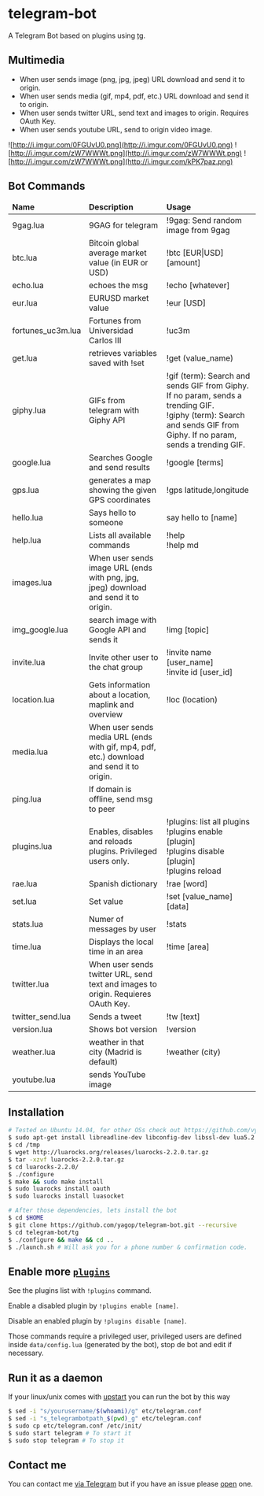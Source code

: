 telegram-bot
============

A Telegram Bot based on plugins using [tg](https://github.com/vysheng/tg).

Multimedia
----------
- When user sends image (png, jpg, jpeg) URL download and send it to origin.
- When user sends media (gif, mp4, pdf, etc.) URL download and send it to origin.
- When user sends twitter URL, send text and images to origin. Requires OAuth Key.
- When user sends youtube URL, send to origin video image.

![http://i.imgur.com/0FGUvU0.png](http://i.imgur.com/0FGUvU0.png) ![http://i.imgur.com/zW7WWWt.png](http://i.imgur.com/zW7WWWt.png) ![http://i.imgur.com/zW7WWWt.png](http://i.imgur.com/kPK7paz.png)

Bot Commands
------------
<table>
<thead>
<tr>
<td><strong>Name</strong></td>
<td><strong>Description</strong></td>
<td><strong>Usage</strong></td>
</tr>
</thead>
<tbody><tr><td>9gag.lua</td><td>9GAG for telegram</td><td>!9gag: Send random image from 9gag</td></tr><tr><td>btc.lua</td><td>Bitcoin global average market value (in EUR or USD)</td><td>!btc [EUR|USD] [amount]</td></tr><tr><td>echo.lua</td><td>echoes the msg</td><td>!echo [whatever]</td></tr><tr><td>eur.lua</td><td>EURUSD market value</td><td>!eur [USD]</td></tr><tr><td>fortunes_uc3m.lua</td><td>Fortunes from Universidad Carlos III</td><td>!uc3m</td></tr><tr><td>get.lua</td><td>retrieves variables saved with !set</td><td>!get (value_name)</td></tr><tr><td>giphy.lua</td><td>GIFs from telegram with Giphy API</td><td>!gif (term): Search and sends GIF from Giphy. If no param, sends a trending GIF.<br>!giphy (term): Search and sends GIF from Giphy. If no param, sends a trending GIF.<br></td></tr><tr><td>google.lua</td><td>Searches Google and send results</td><td>!google [terms]</td></tr><tr><td>gps.lua</td><td>generates a map showing the given GPS coordinates</td><td>!gps latitude,longitude</td></tr><tr><td>hello.lua</td><td>Says hello to someone</td><td>say hello to [name]</td></tr><tr><td>help.lua</td><td>Lists all available commands</td><td>!help<br>!help md<br></td></tr><tr><td>images.lua</td><td>When user sends image URL (ends with png, jpg, jpeg) download and send it to origin.</td><td></td></tr><tr><td>img_google.lua</td><td>search image with Google API and sends it</td><td>!img [topic]</td></tr><tr><td>invite.lua</td><td>Invite other user to the chat group</td><td>!invite name [user_name]<br>!invite id [user_id]<br></td></tr><tr><td>location.lua</td><td>Gets information about a location, maplink and overview</td><td>!loc (location)</td></tr><tr><td>media.lua</td><td>When user sends media URL (ends with gif, mp4, pdf, etc.) download and send it to origin.</td><td></td></tr><tr><td>ping.lua</td><td>If domain is offline, send msg to peer</td><td></td></tr><tr><td>plugins.lua</td><td>Enables, disables and reloads plugins. Privileged users only.</td><td>!plugins: list all plugins<br>!plugins enable [plugin]<br>!plugins disable [plugin]<br>!plugins reload<br></td></tr><tr><td>rae.lua</td><td>Spanish dictionary</td><td>!rae [word]</td></tr><tr><td>set.lua</td><td>Set value</td><td>!set [value_name] [data]</td></tr><tr><td>stats.lua</td><td>Numer of messages by user</td><td>!stats</td></tr><tr><td>time.lua</td><td>Displays the local time in an area</td><td>!time [area]</td></tr><tr><td>twitter.lua</td><td>When user sends twitter URL, send text and images to origin. Requieres OAuth Key.</td><td></td></tr><tr><td>twitter_send.lua</td><td>Sends a tweet</td><td>!tw [text]</td></tr><tr><td>version.lua</td><td>Shows bot version</td><td>!version</td></tr><tr><td>weather.lua</td><td>weather in that city (Madrid is default)</td><td>!weather (city)</td></tr><tr><td>youtube.lua</td><td>sends YouTube image</td><td></td></tr></tbody></table>

Installation
------------
```bash
# Tested on Ubuntu 14.04, for other OSs check out https://github.com/vysheng/tg#installation
$ sudo apt-get install libreadline-dev libconfig-dev libssl-dev lua5.2 liblua5.2-dev libevent-dev unzip git
$ cd /tmp
$ wget http://luarocks.org/releases/luarocks-2.2.0.tar.gz
$ tar -xzvf luarocks-2.2.0.tar.gz
$ cd luarocks-2.2.0/
$ ./configure
$ make && sudo make install
$ sudo luarocks install oauth
$ sudo luarocks install luasocket
```
```bash
# After those dependencies, lets install the bot
$ cd $HOME
$ git clone https://github.com/yagop/telegram-bot.git --recursive
$ cd telegram-bot/tg
$ ./configure && make && cd ..
$ ./launch.sh # Will ask you for a phone number & confirmation code.
```

Enable more [`plugins`](https://github.com/yagop/telegram-bot/tree/master/plugins)
-------------
See the plugins list with `!plugins` command.

Enable a disabled plugin by `!plugins enable [name]`.

Disable an enabled plugin by `!plugins disable [name]`.

Those commands require a privileged user, privileged users are defined inside `data/config.lua` (generated by the bot), stop de bot and edit if necessary.


Run it as a daemon
------------
If your linux/unix comes with [upstart](http://upstart.ubuntu.com/) you can run the bot by this way
```bash
$ sed -i "s/yourusername/$(whoami)/g" etc/telegram.conf
$ sed -i "s_telegrambotpath_$(pwd)_g" etc/telegram.conf
$ sudo cp etc/telegram.conf /etc/init/
$ sudo start telegram # To start it
$ sudo stop telegram # To stop it
```

Contact me
------------
You can contact me [via Telegram](https://telegram.me/yago_perez) but if you have an issue please [open](https://github.com/yagop/telegram-bot/issues) one.
